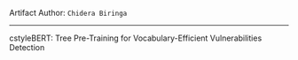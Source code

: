 Artifact Author: ```Chidera Biringa```

---

cstyleBERT: Tree Pre-Training for Vocabulary-Efficient Vulnerabilities Detection
